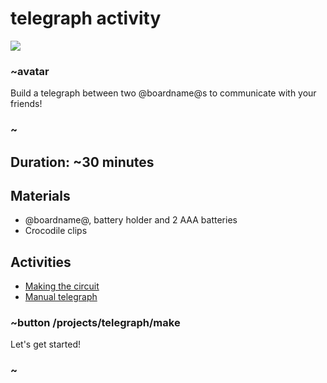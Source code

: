 # telegraph activity 

![](/static/mb/lessons/telegraph-0.png)

### ~avatar

Build a telegraph between two @boardname@s to communicate with your friends!

### ~

## Duration: ~30 minutes

## Materials

* @boardname@, battery holder and 2 AAA batteries
* Crocodile clips

## Activities

* [Making the circuit](/projects/telegraph/make)  
* [Manual telegraph](/projects/telegraph/manual-telegraph)

### ~button /projects/telegraph/make
Let's get started!
### ~
